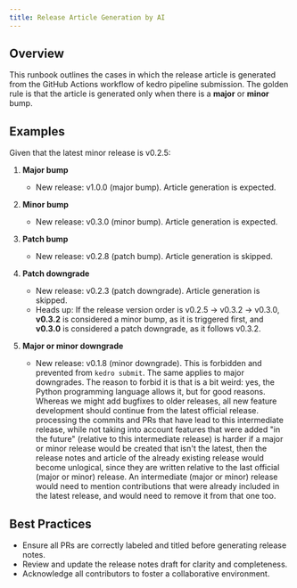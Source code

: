```yaml
---
title: Release Article Generation by AI
---
```


## Overview

This runbook outlines the cases in which the release article is generated from the GitHub Actions workflow of kedro pipeline submission. The golden rule is that the article is generated only when there is a **major** or **minor** bump.

## Examples
Given that the latest minor release is v0.2.5:

1. **Major bump**  
    - New release: v1.0.0 (major bump). Article generation is expected.
    
2. **Minor bump**  
    - New release: v0.3.0 (minor bump). Article generation is expected.
    
3. **Patch bump**  
    - New release: v0.2.8 (patch bump). Article generation is skipped.
    
4. **Patch downgrade**  
    - New release: v0.2.3 (patch downgrade). Article generation is skipped.  
    - Heads up: If the release version order is v0.2.5 → v0.3.2 → v0.3.0, **v0.3.2** is considered a minor bump, as it is triggered first, and **v0.3.0** is considered a patch downgrade, as it follows v0.3.2.
    
5. **Major or minor downgrade**  
    - New release: v0.1.8 (minor downgrade). This is forbidden and prevented from `kedro submit`. The same applies to major downgrades.
The reason to forbid it is that is a bit weird: yes, the Python programming language allows it, but for good reasons. Whereas we might add bugfixes to older releases, all new feature development should continue from the latest official release. processing the commits and PRs that have lead to this intermediate release, while not taking into account features that were added "in the future" (relative to this intermediate release) is harder if a major or minor release would be created that isn't the latest, then the release notes and article of the already existing release would become unlogical, since they are written relative to the last official (major or minor) release. An intermediate (major or minor) release would need to mention contributions that were already included in the latest release, and would need to remove it from that one too.

## Best Practices

- Ensure all PRs are correctly labeled and titled before generating release notes.
- Review and update the release notes draft for clarity and completeness.
- Acknowledge all contributors to foster a collaborative environment.